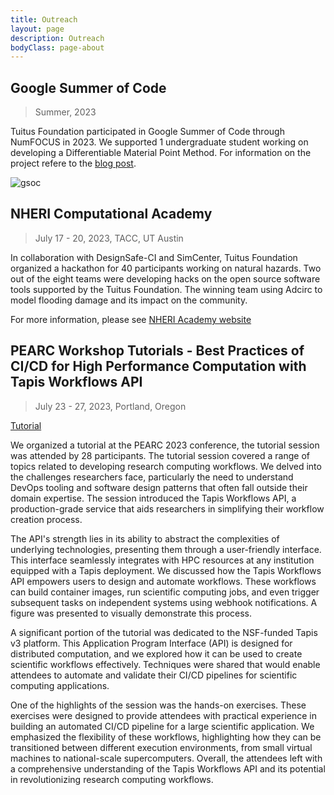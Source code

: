 ```yaml
---
title: Outreach
layout: page
description: Outreach
bodyClass: page-about
---
```


## Google Summer of Code
> Summer, 2023

Tuitus Foundation participated in Google Summer of Code through NumFOCUS in 2023. We supported 1 undergraduate student working on developing a Differentiable Material Point Method. For information on the project refere to the [blog post](https://sachinjalan.github.io/).

![gsoc](/image/gsoc.png)

## NHERI Computational Academy
> July 17 - 20, 2023, TACC, UT Austin

In collaboration with DesignSafe-CI and SimCenter, Tuitus Foundation organized a hackathon for 40 participants working on natural hazards. Two out of the eight teams were developing hacks on the open source software tools supported by the Tuitus Foundation. The winning team using Adcirc to model flooding damage and its impact on the community.

For more information, please see [NHERI Academy website](https://simcenter.designsafe-ci.org/news/2023/august/nheri-computational-academy-2023-wrap/)

## PEARC Workshop Tutorials - Best Practices of CI/CD for High Performance Computation with Tapis Workflows API
> July 23 - 27, 2023, Portland, Oregon

[Tutorial](/files/publications/2023-pearc-tutorial.pdf)

We organized a tutorial at the PEARC 2023 conference, the tutorial session was attended by 28 participants. The tutorial session covered a range of topics related to developing research computing workflows. We delved into the challenges researchers face, particularly the need to understand DevOps tooling and software design patterns that often fall outside their domain expertise. The session introduced the Tapis Workflows API, a production-grade service that aids researchers in simplifying their workflow creation process.

The API's strength lies in its ability to abstract the complexities of underlying technologies, presenting them through a user-friendly interface. This interface seamlessly integrates with HPC resources at any institution equipped with a Tapis deployment. We discussed how the Tapis Workflows API empowers users to design and automate workflows. These workflows can build container images, run scientific computing jobs, and even trigger subsequent tasks on independent systems using webhook notifications. A figure was presented to visually demonstrate this process.

A significant portion of the tutorial was dedicated to the NSF-funded Tapis v3 platform. This Application Program Interface (API) is designed for distributed computation, and we explored how it can be used to create scientific workflows effectively. Techniques were shared that would enable attendees to automate and validate their CI/CD pipelines for scientific computing applications.

One of the highlights of the session was the hands-on exercises. These exercises were designed to provide attendees with practical experience in building an automated CI/CD pipeline for a large scientific application. We emphasized the flexibility of these workflows, highlighting how they can be transitioned between different execution environments, from small virtual machines to national-scale supercomputers. Overall, the attendees left with a comprehensive understanding of the Tapis Workflows API and its potential in revolutionizing research computing workflows.
